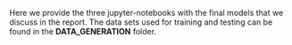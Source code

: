 Here we provide the three jupyter-notebooks with the final models that we discuss in the report.
The data sets used for training and testing can be found in the **DATA_GENERATION** folder.
